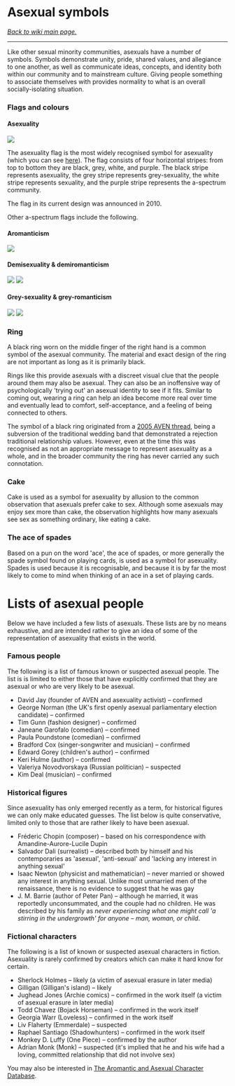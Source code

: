# Asexual symbols

[*Back to wiki main page.*](w/asexuality/index)

-----
Like other sexual minority communities, asexuals have a number of symbols. Symbols demonstrate unity, pride, shared values, and allegiance to one another, as well as communicate ideas, concepts, and identity both within our community and to mainstream culture. Giving people something to associate themselves with provides normality to what is an overall socially-isolating situation.

### Flags and colours

#### Asexuality

![](%%asexual%%)

The asexuality flag is the most widely recognised symbol for asexuality (which you can see [here](https://en.wikipedia.org/wiki/File:Asexual_flag.svg)). The flag consists of four horizontal stripes: from top to bottom they are black, grey, white, and purple. The black stripe represents asexuality, the grey stripe represents grey-sexuality, the white stripe represents sexuality, and the purple stripe represents the a-spectrum community.

The flag in its current design was announced in 2010.

Other a-spectrum flags include the following.

#### Aromanticism

![](%%aromantic%%)

#### Demisexuality &amp; demiromanticism

![](%%demisexual%%)  ![](%%demiromantic%%)

#### Grey-sexuality &amp; grey-romanticism

![](%%grey-sexual%%)  ![](%%grey-romantic%%)

### Ring
A black ring worn on the middle finger of the right hand is a common symbol of the asexual community. The material and exact design of the ring are not important as long as it is primarily black.

Rings like this provide asexuals with a discreet visual clue that the people around them may also be asexual. They can also be an inoffensive way of psychologically 'trying out' an asexual identity to see if it fits. Similar to coming out, wearing a ring can help an idea become more real over time and eventually lead to comfort, self-acceptance, and a feeling of being connected to others.

The symbol of a black ring originated from a [2005 AVEN thread](https://www.asexuality.org/en/topic/76607-black-rings-and-other-ways-to-show-asexual-pride/), being a subversion of the traditional wedding band that demonstrated a rejection traditional relationship values. However, even at the time this was recognised as not an appropriate message to represent asexuality as a whole, and in the broader community the ring has never carried any such connotation.

### Cake
Cake is used as a symbol for asexuality by allusion to the common observation that asexuals prefer cake to sex. Although some asexuals may enjoy sex more than cake, the observation highlights how many asexuals see sex as something ordinary, like eating a cake.

### The ace of spades
Based on a pun on the word 'ace', the ace of spades, or more generally the spade symbol found on playing cards, is used as a symbol for asexuality. Spades is used because it is recognisable, and because it is by far the most likely to come to mind when thinking of an ace in a set of playing cards. 

# Lists of asexual people

Below we have included a few lists of asexuals. These lists are by no means exhaustive, and are intended rather to give an idea of some of the representation of asexuality that exists in the world.

### Famous people

The following is a list of famous known or suspected asexual people. The list is is limited to either those that have explicitly confirmed that they are asexual or who are very likely to be asexual.

* David Jay (founder of AVEN and asexuality activist) – confirmed
* George Norman (the UK's first openly asexual parliamentary election candidate) – confirmed
* Tim Gunn (fashion designer) – confirmed
* Janeane Garofalo (comedian) – confirmed
* Paula Poundstone (comedian) – confirmed
* Bradford Cox (singer-songwriter and musician) – confirmed
* Edward Gorey (children's author) – confirmed
* Keri Hulme (author) – confirmed
* Valeriya Novodvorskaya (Russian politician) – suspected
* Kim Deal (musician) – confirmed

### Historical figures

Since asexuality has only emerged recently as a term, for historical figures we can only make educated guesses. The list below is quite conservative, limited only to those that are rather likely to have been asexual.

* Fréderic Chopin (composer) – based on his correspondence with Amandine-Aurore-Lucile Dupin
* Salvador Dali (surrealist) – described both by himself and his contemporaries as 'asexual', 'anti-sexual' and 'lacking any interest in anything sexual'
* Isaac Newton (physicist and mathematician) – never married or showed any interest in anything sexual. Unlike most unmarried men of the renaissance, there is no evidence to suggest that he was gay
* J. M. Barrie (author of Peter Pan) – although he married, it was reportedly unconsummated, and the couple had no children. He was described by his family as *never experiencing what one might call 'a stirring in the undergrowth' for anyone – man, woman, or child*.

### Fictional characters

The following is a list of known or suspected asexual characters in fiction. Asexuality is rarely confirmed by creators which can make it hard know for certain.

* Sherlock Holmes – likely (a victim of asexual erasure in later media)
* Gilligan (Gilligan's island) – likely
* Jughead Jones (Archie comics) – confirmed in the work itself (a victim of asexual erasure in later media)
* Todd Chavez (Bojack Horseman) – confirmed in the work itself
* Georgia Warr (Loveless) – confirmed in the work itself
* Liv Flaherty (Emmerdale) – suspected 
* Raphael Santiago (Shadowhunters) – confirmed in the work itself
* Monkey D. Luffy (One Piece) – confirmed by the author
* Adrian Monk (Monk) – suspected (it's implied that he and his wife had a loving, committed relationship that did not involve sex)

You may also be interested in [The Aromantic and Asexual Character Database](https://claudiearseneault.com/?page_id=1320).